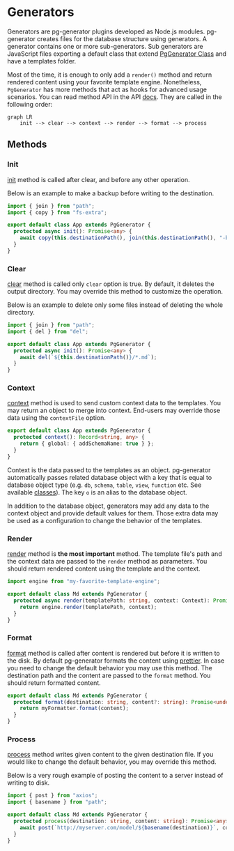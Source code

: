 # Generators

Generators are pg-generator plugins developed as Node.js modules. pg-generator creates files for the database structure using generators. A generator contains one or more sub-generators. Sub generators are JavaScript files exporting a default class that extend [PgGenerator Class](/nav.02.api/classes/pggenerator.html) and have a templates folder.

Most of the time, it is enough to only add a `render()` method and return rendered content using your favorite template engine. Nonetheless, `PgGenerator` has more methods that act as hooks for advanced usage scenarios. You can read method API in the API [docs](/nav.02.api/classes/pggenerator.html#class-pggenerator-o). They are called in the following order:

```mermaid
graph LR
    init --> clear --> context --> render --> format --> process
```

## Methods

### Init

[init](http://localhost:8080/nav.02.api/classes/pggenerator.html#init) method is called after clear, and before any other operation.

Below is an example to make a backup before writing to the destination.

```ts
import { join } from "path";
import { copy } from "fs-extra";

export default class App extends PgGenerator {
  protected async init(): Promise<any> {
    await copy(this.destinationPath(), join(this.destinationPath(), "-backup"));
  }
}
```

### Clear

[clear](http://localhost:8080/nav.02.api/classes/pggenerator.html#clear) method is called only `clear` option is true. By default, it deletes the output directory. You may override this method to customize the operation.

Below is an example to delete only some files instead of deleting the whole directory.

```ts
import { join } from "path";
import { del } from "del";

export default class App extends PgGenerator {
  protected async init(): Promise<any> {
    await del(`${this.destinationPath()}/*.md`);
  }
}
```

### Context

[context](http://localhost:8080/nav.02.api/classes/pggenerator.html#context) method is used to send custom context data to the templates. You may return an object to merge into context. End-users may override those data using the `contextFile` option.

```ts
export default class App extends PgGenerator {
  protected context(): Record<string, any> {
    return { global: { addSchemaName: true } };
  }
}
```

Context is the data passed to the templates as an object. pg-generator automatically passes related database object with a key that is equal to database object type (e.g. `db`, `schema`, `table`, `view`, `function` etc. See available [classes](https://www.pg-structure.com/nav.02.api)). The key `o` is an alias to the database object.

In addition to the database object, generators may add any data to the context object and provide default values for them. Those extra data may be used as a configuration to change the behavior of the templates.

### Render

[render](http://localhost:8080/nav.02.api/classes/pggenerator.html#render) method is **the most important** method. The template file's path and the context data are passed to the `render` method as parameters. You should return rendered content using the template and the context.

```ts
import engine from "my-favorite-template-engine";

export default class Md extends PgGenerator {
  protected async render(templatePath: string, context: Context): Promise<string> {
    return engine.render(templatePath, context);
  }
}
```

### Format

[format](http://localhost:8080/nav.02.api/classes/pggenerator.html#format) method is called after content is rendered but before it is written to the disk. By default pg-generator formats the content using [prettier](https://prettier.io). In case you need to change the default behavior you may use this method. The destination path and the content are passed to the `format` method. You should return formatted content.

```ts
export default class Md extends PgGenerator {
  protected format(destination: string, content?: string): Promise<undefined | string> | undefined | string {
    return myFormatter.format(content);
  }
}
```

### Process

[process](http://localhost:8080/nav.02.api/classes/pggenerator.html#process) method writes given content to the given destination file. If you would like to change the default behavior, you may override this method.

Below is a very rough example of posting the content to a server instead of writing to disk.

```ts
import { post } from "axios";
import { basename } from "path";

export default class Md extends PgGenerator {
  protected process(destination: string, content: string): Promise<any> | any {
    await post(`http://myserver.com/model/${basename(destination)}`, content);
  }
}
```
